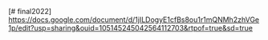 [# final2022]
https://docs.google.com/document/d/1jILDogyE1cfBs8ou1r1mQNMh2zhVGe1p/edit?usp=sharing&ouid=105145245042564112703&rtpof=true&sd=true
